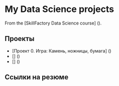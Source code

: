 # My Data Science projects

From the [SkillFactory Data Science course] ().

## Проекты

* [Проект 0. Игра: Камень, ножницы, бумага] ()
* [] ()
* [] ()

## Ссылки на резюме